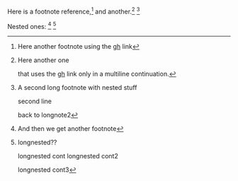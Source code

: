 Here is a footnote reference,[^1] and another.[^longnote] [^longnote2]

Nested ones: [^nested] [^longnested]

[^1]: Here another footnote using the [gh] link

[^longnote]: Here another one

    that uses the [gh] link only in a multiline continuation.

    [^nested]: And then we get another footnote

[^longnote2]: A second long footnote with nested stuff

    second line

    [^longnested]: longnested??

        longnested cont
    longnested cont2

        longnested cont3

    back to longnote2

[gh]: https://github.com/

